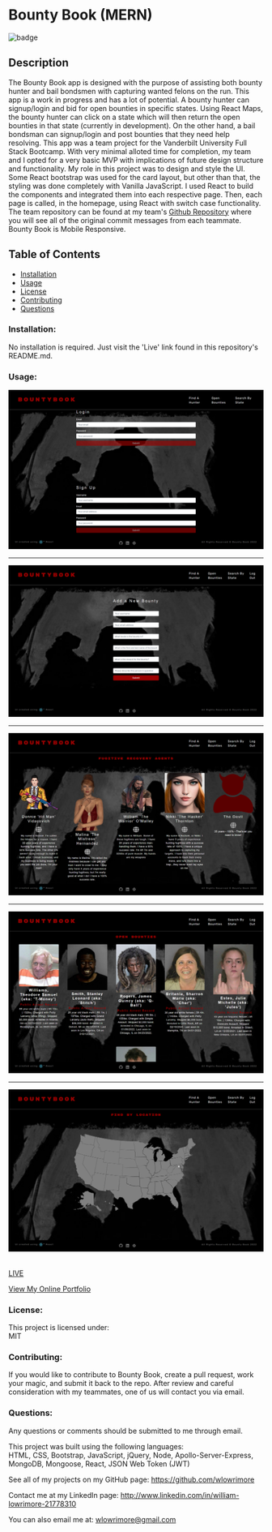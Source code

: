 # Bounty Book (MERN)

![badge](https://img.shields.io/badge/license-MIT-maroon)<br />

## Description

The Bounty Book app is designed with the purpose of assisting both bounty hunter and bail bondsmen with capturing wanted felons on the run. This app is a work in progress and has a lot of potential. A bounty hunter can signup/login and bid for open bounties in specific states. Using React Maps, the bounty hunter can click on a state which will then return the open bounties in that state (currently in development). On the other hand, a bail bondsman can signup/login and post bounties that they need help resolving. This app was a team project for the Vanderbilt University Full Stack Bootcamp. With very minimal alloted time for completion, my team and I opted for a very basic MVP with implications of future design structure and functionality. My role in this project was to design and style the UI. Some React bootstrap was used for the card layout, but other than that, the styling was done completely with Vanilla JavaScript. I used React to build the components and integrated them into each respective page. Then, each page is called, in the homepage, using React with switch case functionality. The team repository can be found at my team's <a href="https://github.com/Atticus-Robinson/Bounty_Book" target="_blank">Github Repository</a> where you will see all of the original commit messages from each teammate. Bounty Book is Mobile Responsive.

## Table of Contents

- [Installation](#installation)
- [Usage](#usage)
- [License](#license)
- [Contributing](#contributing)
- [Questions](#questions)

### Installation:

No installation is required. Just visit the 'Live' link found in this repository's README.md.

### Usage:

<img src="client\src\images\homepage.jpg" alt="homepage" /><br><hr>
<img src="client\src\images\addBounty.jpg" alt="add bounty page" /><br><hr>
<img src="client\src\images\bountyhunterPage.jpg" alt="bounty hunter page" /><br><hr>
<img src="client\src\images\openBountiesPage.jpg" alt="open bounty page" /><br><hr>
<img src="client\src\images\usMapPage.jpg" alt="search by location page" /><br><br>

<a href="https://bountybook.herokuapp.com/" target="_blank" rel="noreferrer">LIVE</a>

<a href="https://wlowrimore.github.io/wdl_vandy_bc_react_portfolio_2022/" target="_blank" rel="noreferrer">View My Online Portfolio</a>

### License:

This project is licensed under:<br />
MIT

### Contributing:

If you would like to contribute to Bounty Book, create a pull request, work your magic, and submit it back to the repo. After review and careful consideration with my teammates, one of us will contact you via email.

### Questions:

Any questions or comments should be submitted to me through email.<br />

This project was built using the following languages:<br />
HTML, CSS, Bootstrap, JavaScript, jQuery, Node, Apollo-Server-Express, MongoDB, Mongoose, React, JSON Web Token (JWT)

See all of my projects on my GitHub page: https://github.com/wlowrimore

Contact me at my LinkedIn page: http://www.linkedin.com/in/william-lowrimore-21778310

You can also email me at: wlowrimore@gmail.com
